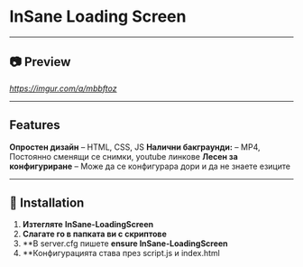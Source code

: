 # InSane Loading Screen

---

## 📷 Preview
*https://imgur.com/a/mbbftoz*

---

## Features
 **Опростен дизайн** – HTML, CSS, JS
 **Налични бакграунди:** – MP4, Постоянно сменящи се снимки, youtube линкове
 **Лесен за конфигуриране** – Може да се конфигурара дори и да не знаете езиците

---

## 📂 Installation
1. **Изтегляте** **InSane-LoadingScreen** 
2. **Слагате го в папката ви с скриптове**
3. **В server.cfg пишете **ensure InSane-LoadingScreen**
4. **Конфигурацията става през script.js и index.html
